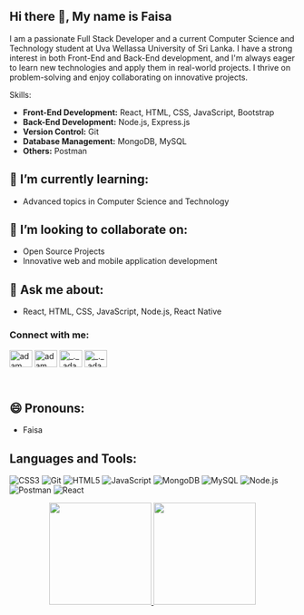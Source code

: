 ## Hi there 👋, My name is Faisa

I am a passionate Full Stack Developer and a current Computer Science and Technology student at Uva Wellassa University of Sri Lanka. I have a strong interest in both Front-End and Back-End development, and I'm always eager to learn new technologies and apply them in real-world projects. I thrive on problem-solving and enjoy collaborating on innovative projects.

 Skills:
- **Front-End Development:** React, HTML, CSS, JavaScript, Bootstrap
- **Back-End Development:** Node.js, Express.js
- **Version Control:** Git
- **Database Management:** MongoDB, MySQL
- **Others:**  Postman

## 🌱 I’m currently learning:
- Advanced topics in Computer Science and Technology

## 👯 I’m looking to collaborate on:
- Open Source Projects
- Innovative web and mobile application development

## 💬 Ask me about:
- React, HTML, CSS, JavaScript, Node.js, React Native


<h3 align="left">Connect with me:</h3>
<p align="left">
  <a href="https://www.linkedin.com/in/fathimafaisa target="blank"><img align="center"
      src="https://raw.githubusercontent.com/rahuldkjain/github-profile-readme-generator/master/src/images/icons/Social/linked-in-alt.svg"
      alt="adam pithewan" height="30" width="40" /></a>
  <a href="https://www.facebook.com/profile.php?id=100070298961808" target="blank"><img align="center"
      src="https://raw.githubusercontent.com/rahuldkjain/github-profile-readme-generator/master/src/images/icons/Social/facebook.svg"
      alt="adam pithen wala" height="30" width="40" /></a>
  <a href="https://www.instagram.com/fai_sa20?igsh=ZjA0aDBkN2dzbGdj" target="blank"><img align="center"
      src="https://raw.githubusercontent.com/rahuldkjain/github-profile-readme-generator/master/src/images/icons/Social/instagram.svg"
      alt="_._.adam._" height="30" width="40" /></a>
 <a href="fathimafaisa00@gmail.com" target="blank"><img align="center"
      src="https://raw.githubusercontent.com/rahuldkjain/github-profile-readme-generator/master/src/images/icons/Social/email.svg"
      alt="_._.adam._" height="30" width="40" /></a>
</p>

<br>

## 😄 Pronouns:
- Faisa

## Languages and Tools:
![CSS3](https://img.shields.io/badge/-CSS3-1572B6?style=flat&logo=CSS3&logoColor=white)
![Git](https://img.shields.io/badge/-Git-F05032?style=flat&logo=Git&logoColor=white)
![HTML5](https://img.shields.io/badge/-HTML5-E34F26?style=flat&logo=HTML5&logoColor=white)
![JavaScript](https://img.shields.io/badge/-JavaScript-F7DF1E?style=flat&logo=JavaScript&logoColor=black)
![MongoDB](https://img.shields.io/badge/-MongoDB-47A248?style=flat&logo=MongoDB&logoColor=white)
![MySQL](https://img.shields.io/badge/-MySQL-4479A1?style=flat&logo=MySQL&logoColor=white)
![Node.js](https://img.shields.io/badge/-Node.js-339933?style=flat&logo=Node.js&logoColor=white)
![Postman](https://img.shields.io/badge/-Postman-FF6C37?style=flat&logo=Postman&logoColor=white)
![React](https://img.shields.io/badge/-React-61DAFB?style=flat&logo=React&logoColor=black)

<p align="center">
<a href="https://github.com/fasfaisa">
  <img height="180em" src="https://github-readme-stats-eight-theta.vercel.app/api?username=fasfaisa&show_icons=true&theme=algolia&include_all_commits=true&count_private=true"/>
  <img height="180em" src="https://github-readme-stats-eight-theta.vercel.app/api/top-langs/?username=fasfaisa&layout=compact&langs_count=8&theme=algolia"/>
</a>
</p>



